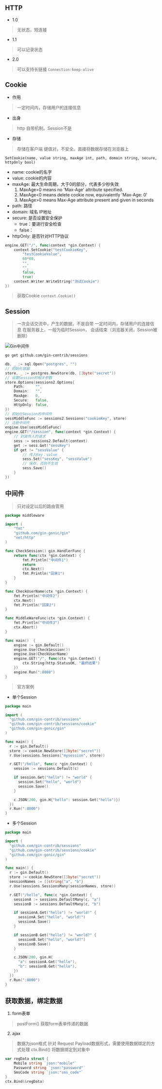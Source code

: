 ## HTTP
- 1.0
> 无状态，短连接

- 1.1
> 可以记录状态

- 2.0
> 可以支持长链接 `Connection:keep-alive`

## Cookie
- 作用
> 一定时间内，存储用户的连接信息

- 出身
> http 自带机制。Session不是

- 存储
> 存储在客户端
> 键值对，不安全。直接将数据存储在浏览器上

`SetCookie(name, value string, maxAge int, path, domain string, secure, httpOnly bool)`
- name: cookie的名字
- value: cookie的内容
- maxAge: 最大生命周期，大于0的部分，代表多少秒失效
    1. MaxAge=0 means no 'Max-Age' attribute specified.
	2. MaxAge<0 means delete cookie now, equivalently 'Max-Age: 0'
	3. MaxAge>0 means Max-Age attribute present and given in seconds
- path: 路径
- domain: 域名 IP地址
- secure: 是否设置安全保护
    - true：要进行安全检查
    - false：
- httpOnly: 是否针对HTTP协议

```go
engine.GET("/", func(context *gin.Context) {
	context.SetCookie("testCookieKey",
		"testCookieValue",
		60*60,
		"",
		"",
		false,
		true)
	context.Writer.WriteString("测试Cookie")
})
```

> 获取Cookie `context.Cookie()`

## Session
> 一次会话交流中，产生的数据，不是自带
> 一定时间内，存储用户的连接信息
> 在服务器上，一般为临时Session， 会话结束（浏览器关闭，Session被删除）

![Gin中间件](https://github.com/gin-contrib)

```bash
go get github.com/gin-contrib/sessions
```

```go
db, _ := sql.Open("postgres", "")
// 初始化容器
store, _ := postgres.NewStore(db, []byte("secret"))
// 设置Session的相关参数
store.Options(sessions2.Options{
	Path:     "",
	Domain:   "",
	MaxAge:   0,
	Secure:   false,
	HttpOnly: false,
})
// 初始化Session的中间件
sessMiddleFunc := sessions2.Sessions("cookieKey", store)
// 注册中间件
engine.Use(sessMiddleFunc)
engine.GET("/session", func(context *gin.Context) {
	// 封装传入的请求
	sess := sessions2.Default(context)
	get := sess.Get("sessKey")
	if get != "sessValue" {
		// 传入Key：value
		sess.Set("sessKey", "sessValue")
		// 保存，否则不生效
		sess.Save()
	}
})
```
## 中间件
> 只对设定以后的路由管用

```go
package middleware

import (
	"fmt"
	"github.com/gin-gonic/gin"
	"net/http"
)

func CheckSession() gin.HandlerFunc {
	return func(ctx *gin.Context) {
		fmt.Println("中间件1")
		return
		ctx.Next()
		fmt.Println("回来1")
	}
}

func CheckUserName(ctx *gin.Context) {
	fmt.Println("中间件2")
	ctx.Next()
	fmt.Println("回来2")
}

func MiddleWareFunc(ctx *gin.Context) {
	fmt.Println("中间件3")
	ctx.Abort()
}

func main()  {
	engine := gin.Default()
	engine.Use(CheckSession())
	engine.Use(CheckUserName)
	engine.GET("/", func(ctx *gin.Context) {
		ctx.String(http.StatusOK, "最终结果")
	})
	engine.Run(":8080")
}
```


> 官方案例
- 单个Session
```go
package main

import (
  "github.com/gin-contrib/sessions"
  "github.com/gin-contrib/sessions/cookie"
  "github.com/gin-gonic/gin"
)

func main() {
  r := gin.Default()
  store := cookie.NewStore([]byte("secret"))
  r.Use(sessions.Sessions("mysession", store))

  r.GET("/hello", func(c *gin.Context) {
    session := sessions.Default(c)

    if session.Get("hello") != "world" {
      session.Set("hello", "world")
      session.Save()
    }

    c.JSON(200, gin.H{"hello": session.Get("hello")})
  })
  r.Run(":8000")
}
```

- 多个Session
```go
package main

import (
  "github.com/gin-contrib/sessions"
  "github.com/gin-contrib/sessions/cookie"
  "github.com/gin-gonic/gin"
)

func main() {
  r := gin.Default()
  store := cookie.NewStore([]byte("secret"))
  sessionNames := []string{"a", "b"}
  r.Use(sessions.SessionsMany(sessionNames, store))

  r.GET("/hello", func(c *gin.Context) {
    sessionA := sessions.DefaultMany(c, "a")
    sessionB := sessions.DefaultMany(c, "b")

    if sessionA.Get("hello") != "world!" {
      sessionA.Set("hello", "world!")
      sessionA.Save()
    }

    if sessionB.Get("hello") != "world?" {
      sessionB.Set("hello", "world?")
      sessionB.Save()
    }

    c.JSON(200, gin.H{
      "a": sessionA.Get("hello"),
      "b": sessionB.Get("hello"),
    })
  })
  r.Run(":8000")
}
```


## 获取数据，绑定数据
1. form表单
> postForm() 获取form表单传递的数据

2. ajax
> 数据为json格式
> 针对 Request Payload数据形式，需要使用数据绑定的方式处理 ctx.Bind() 将数据绑定到对象中

```go
var regData struct {
    Mobile string `json:"mobile"`
    Password string `json:"password"`
    SmsCode string `json:"sms_code"`
}
ctx.Bind(&regData)
```

